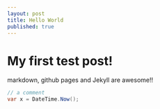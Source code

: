 ```yaml
---
layout: post
title: Hello World
published: true
---
```


# My first test post!
markdown, github pages and Jekyll are awesome!!

```csharp
// a comment
var x = DateTime.Now();
```
